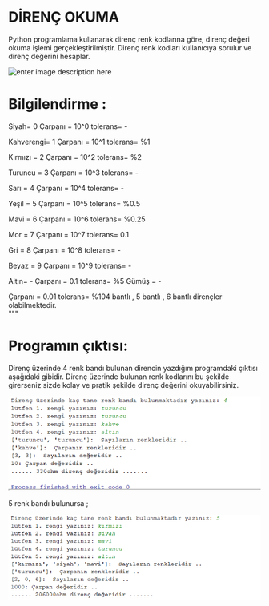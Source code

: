 ﻿# DİRENÇ OKUMA
Python programlama kullanarak direnç renk kodlarına göre, direnç değeri okuma işlemi gerçekleştirilmiştir. Direnç renk kodları kullanıcıya sorulur ve direnç değerini hesaplar. 

![enter image description here](https://encrypted-tbn0.gstatic.com/images?q=tbn:ANd9GcT0d_ELGc1jIWhK-WR_qqSKmJxCeh-1ncv3eA&usqp=CAU)
# Bilgilendirme : 

 Siyah= 0        Çarpanı = 10^0   tolerans= -
 
 Kahverengi= 1   Çarpanı = 10^1   tolerans= %1
 
 Kırmızı = 2     Çarpanı = 10^2   tolerans= %2 
 
 Turuncu = 3     Çarpanı = 10^3   tolerans= - 
 
 Sarı = 4        Çarpanı = 10^4   tolerans= - 
 
 Yeşil = 5       Çarpanı = 10^5   tolerans= %0.5 
 
 Mavi = 6        Çarpanı = 10^6   tolerans= %0.25 
 
 Mor = 7         Çarpanı = 10^7   tolerans= 0.1 
 
 Gri = 8         Çarpanı = 10^8   tolerans= - 
 
 Beyaz = 9       Çarpanı = 10^9   tolerans= -
 
 Altın=  -  Çarpanı = 0.1    tolerans= %5 Gümüş =  -     
 
 Çarpanı = 0.01   tolerans= %104 bantlı , 5 bantlı , 6 bantlı dirençler olabilmektedir.  
"""
# Programın çıktısı: 
Direnç üzerinde 4 renk bandı bulunan direncin yazdığım programdaki çıktısı aşağıdaki gibidir. Direnç üzerinde bulunan renk kodlarını bu şekilde girerseniz sizde kolay ve pratik şekilde direnç değerini okuyabilirsiniz. 

![enter image description here](https://github.com/hrngcmn/Resistor_direnc_deger_okuma/blob/main/%C3%A7%C4%B1kt%C4%B1.png?raw=true)

5 renk bandı bulunursa ;

![enter image description here](https://github.com/hrngcmn/Resistor_direnc_deger_okuma/blob/main/%C3%A7%C4%B1kt%C4%B12.png?raw=true)


